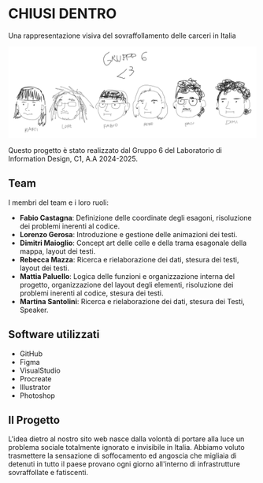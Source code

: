 # CHIUSI DENTRO
Una rappresentazione visiva del sovraffollamento delle carceri in Italia

![preview](readmesketch.png)

Questo progetto è stato realizzato dal Gruppo 6 del Laboratorio di Information Design, C1, A.A 2024-2025.

## Team
I membri del team e i loro ruoli:


- **Fabio Castagna**: Definizione delle coordinate degli esagoni, risoluzione dei problemi inerenti al codice.
- **Lorenzo Gerosa**: Introduzione e gestione delle animazioni dei testi.
- **Dimitri Maioglio**: Concept art delle celle e della trama esagonale della mappa, layout dei testi.
- **Rebecca Mazza**: Ricerca e rielaborazione dei dati, stesura dei testi, layout dei testi.
- **Mattia Paluello**: Logica delle funzioni e organizzazione interna del progetto, organizzazione del layout degli elementi, risoluzione dei problemi inerenti al codice, stesura dei testi.
- **Martina Santolini**: Ricerca e rielaborazione dei dati, stesura dei Testi, Speaker.

## Software utilizzati
- GitHub
- Figma
- VisualStudio
- Procreate
- Illustrator
- Photoshop

## Il Progetto
L'idea dietro al nostro sito web nasce dalla volontà di portare alla luce un problema sociale totalmente ignorato e invisibile in Italia. Abbiamo voluto trasmettere la sensazione di soffocamento ed angoscia che migliaia di detenuti in tutto il paese provano ogni giorno all'interno di infrastrutture sovraffollate e fatiscenti.